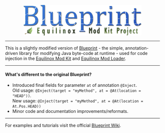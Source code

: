 <p align="center"><img src="docs/blueprint_emkp_logo.png" alt="Blueprint EMKP Logo" height="100"></p>

---

This is a slightly modified version of [Blueprint](https://github.com/wordandahalf/Blueprint) - the simple, annotation-driven library for modifying 
Java byte-code at runtime - used for code injection in the [Equilinox Mod Kit](https://github.com/EquilinoxModKitProject/Equilinox-Mod-Kit) and 
[Equilinox Mod Loader](https://github.com/EquilinoxModKitProject/Equilinox-Mod-Loader).

---

#### What's different to the original Blueprint?
- Introduced final fields for parameter `at` of annotation `@Inject`.<br>
  Old usage: `@Inject(target = "myMethod", at = @At(location = "HEAD"))`.<br>
  New usage: `@Inject(target = "myMethod", at = @At(location = At.Pos.HEAD))`
- Minor code and documentation improvements/reformats.

---

For examples and tutorials visit the official [Blueprint Wiki](https://github.com/wordandahalf/Blueprint/wiki).
